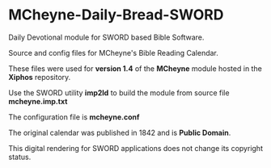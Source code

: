 # MCheyne-Daily-Bread-SWORD
Daily Devotional module for SWORD based Bible Software.

Source and config files for MCheyne's Bible Reading Calendar.

These files were used for **version 1.4** of the **MCheyne** module hosted in the **Xiphos** repository.

Use the SWORD utility **imp2ld** to build the module from source file **mcheyne.imp.txt**

The configuration file is **mcheyne.conf**

The original calendar was published in 1842 and is **Public Domain**.

This digital rendering for SWORD applications does not change its copyright status.
